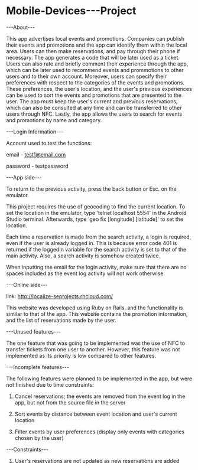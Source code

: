 # Mobile-Devices---Project 
---About---

This app advertises local events and promotions.  Companies can publish their events and promotions and the app can identify them within the local area.  Users can then make reservations, and pay through their phone if necessary.  The app generates a code that will be later used as a ticket.  Users can also rate and briefly comment their experience through the app, which can be later used to recommend events and prommotions to other users and to their own account.  Moreover, users can specify their preferences with respect to the categories of the events and promotions.  These preferences, the user's location, and the user's previous experiences can be used to sort the events and promotions that are presented to the user.  The app must keep the user's current and previous reservations, which can also be consulted at any time and can be transferred to other users through NFC.  Lastly, the app allows the users to search for events and promotions by name and category.


---Login Information---

Account used to test the functions:

email - test1@email.com

password - testpassword


---App side---

To return to the previous activity, press the back button or Esc. on the emulator.

This project requires the use of geocoding to find the current location.  To set the location in the emulator, type 'telnet localhost 5554' in the Android Studio terminal.  Afterwards, type 'geo fix [longitude] [latitude]' to set the location.

Each time a reservation is made from the search activity, a login is required, even if the user is already logged in.  This is because error code 401 is returned if the loggedIn variable for the search activity is set to that of the main activity.  Also, a search activity is somehow created twice.

When inputting the email for the login activity, make sure that there are no spaces included as the event log activity will not work otherwise.


---Online side---

link: http://localize-seprojects.rhcloud.com/

This website was developed using Ruby on Rails, and the functionality is similar to that of the app.  This website contains the promotion information, and the list of reservations made by the user.


---Unused features---

The one feature that was going to be implemented was the use of NFC to transfer tickets from one user to another.  However, this feature was not implemented as its priority is low compared to other features.


---Incomplete features---

The following features were planned to be implemented in the app, but were not finished due to time constraints:

1. Cancel reservations; the events are removed from the event log in the app, but not from the source file in the server

2. Sort events by distance between event location and user's current location

3. Filter events by user preferences (display only events with categories chosen by the user)


---Constraints---

1. User's reservations are not updated as new reservations are added
